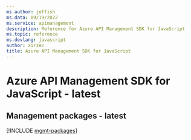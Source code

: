 ```yaml
---
ms.author: jeffish
ms.data: 09/19/2022
ms.service: apimanagement
description: Reference for Azure API Management SDK for JavaScript
ms.topic: reference
ms.devlang: javascript
author: xirzec
title: Azure API Management SDK for JavaScript
---
```

# Azure API Management SDK for JavaScript - latest

## Management packages - latest
[!INCLUDE [mgmt-packages](api-management-mgmt-index.md)]
